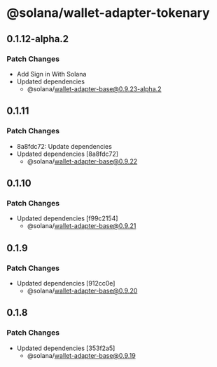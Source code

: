 # @solana/wallet-adapter-tokenary

## 0.1.12-alpha.2

### Patch Changes

-   Add Sign in With Solana
-   Updated dependencies
    -   @solana/wallet-adapter-base@0.9.23-alpha.2

## 0.1.11

### Patch Changes

-   8a8fdc72: Update dependencies
-   Updated dependencies [8a8fdc72]
    -   @solana/wallet-adapter-base@0.9.22

## 0.1.10

### Patch Changes

-   Updated dependencies [f99c2154]
    -   @solana/wallet-adapter-base@0.9.21

## 0.1.9

### Patch Changes

-   Updated dependencies [912cc0e]
    -   @solana/wallet-adapter-base@0.9.20

## 0.1.8

### Patch Changes

-   Updated dependencies [353f2a5]
    -   @solana/wallet-adapter-base@0.9.19

